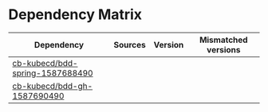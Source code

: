 # Dependency Matrix

Dependency | Sources | Version | Mismatched versions
---------- | ------- | ------- | -------------------
[cb-kubecd/bdd-spring-1587688490](https://github.com/cb-kubecd/bdd-spring-1587688490.git) |  | []() | 
[cb-kubecd/bdd-gh-1587690490](https://github.com/cb-kubecd/bdd-gh-1587690490.git) |  | []() | 
